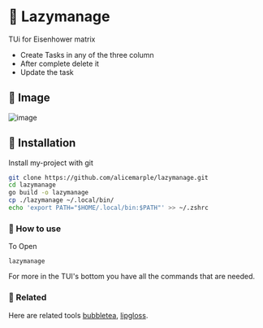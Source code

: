# 🍪 Lazymanage

TUi for Eisenhower matrix

- Create Tasks in any of the three column
- After complete delete it
- Update the task

## 🎦 Image

![image](https://res.cloudinary.com/dljmvvlte/image/upload/v1752417263/lazymanage_aelssn.png)

## 🍁 Installation

Install my-project with git

```bash
git clone https://github.com/alicemarple/lazymanage.git
cd lazymanage
go build -o lazymanage
cp ./lazymanage ~/.local/bin/
echo 'export PATH="$HOME/.local/bin:$PATH"' >> ~/.zshrc
```

### 🍔 How to use

To Open

```
lazymanage
```

For more in the TUI's bottom you have all the commands that are needed.

### 🌸 Related

Here are related tools
[bubbletea](https://github.com/charmbracelet/bubbletea),
[lipgloss](https://github.com/charmbracelet/lipgloss).
